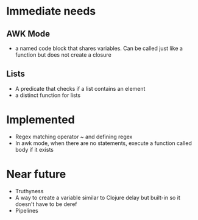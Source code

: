 # Immediate needs
## AWK Mode
- a named code block that shares variables.  Can be called just like a function but does not create a closure

## Lists
- A predicate that checks if a list contains an element
- a distinct function for lists

# Implemented
- Regex matching operator ~ and defining regex
- In awk mode, when there are no statements, execute a function called body if it exists

# Near future
- Truthyness
- A way to create a variable similar to Clojure delay but built-in so it doesn't have to be deref
- Pipelines
